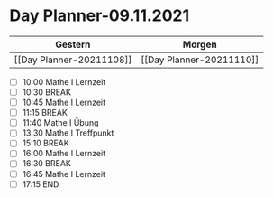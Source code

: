 
Day Planner-09.11.2021
======================
  
| Gestern | Morgen |  
| ------- | ------ |  
| [[Day Planner-20211108]] | [[Day Planner-20211110]] |  
- [ ] 10:00 Mathe I Lernzeit
- [ ] 10:30 BREAK
- [ ] 10:45 Mathe I Lernzeit
- [ ] 11:15 BREAK
- [ ] 11:40 Mathe I Übung
- [ ] 13:30 Mathe I Treffpunkt
- [ ] 15:10 BREAK
- [ ] 16:00 Mathe I Lernzeit
- [ ] 16:30 BREAK
- [ ] 16:45 Mathe I Lernzeit
- [ ] 17:15 END